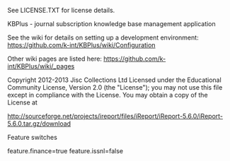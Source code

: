 


See LICENSE.TXT for license details.


KBPlus - journal subscription knowledge base management application

See the wiki for details on setting up a development environment: https://github.com/k-int/KBPlus/wiki/Configuration

Other wiki pages are listed here: https://github.com/k-int/KBPlus/wiki/_pages


Copyright 2012-2013 Jisc Collections Ltd Licensed under the
Educational Community License, Version 2.0 (the "License"); you may
not use this file except in compliance with the License. You may
obtain a copy of the License at


http://sourceforge.net/projects/ireport/files/iReport/iReport-5.6.0/iReport-5.6.0.tar.gz/download



Feature switches

feature.finance=true
feature.issnl=false

